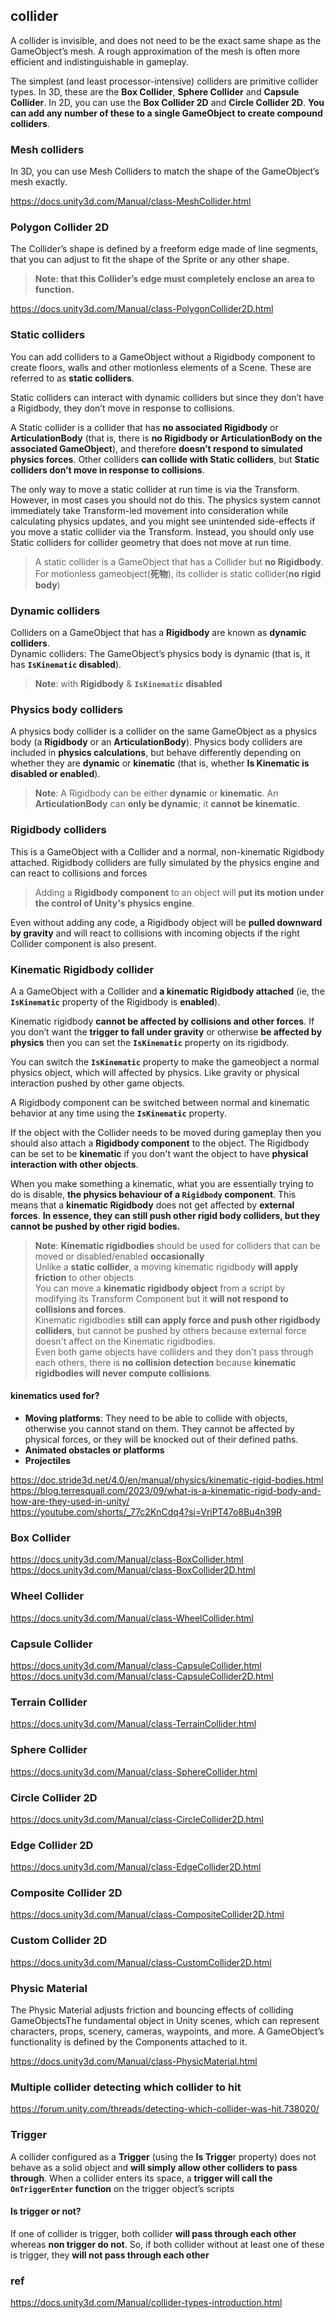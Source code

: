 ## collider

A collider is invisible, and does not need to be the exact same shape as the GameObject’s mesh. A rough approximation of the mesh is often more efficient and indistinguishable in gameplay.

The simplest (and least processor-intensive) colliders are primitive collider types. In 3D, these are the **Box Collider**, **Sphere Collider** and **Capsule Collider**. In 2D, you can use the **Box Collider 2D** and **Circle Collider 2D**. **You can add any number of these to a single GameObject to create compound colliders**.


### Mesh colliders
In 3D, you can use Mesh Colliders to match the shape of the GameObject’s mesh exactly.

https://docs.unity3d.com/Manual/class-MeshCollider.html

### Polygon Collider 2D
The Collider’s shape is defined by a freeform edge made of line segments, that you can adjust to fit the shape of the Sprite or any other shape. 
 > **Note: that this Collider’s edge must completely enclose an area to function.**

https://docs.unity3d.com/Manual/class-PolygonCollider2D.html

### Static colliders
You can add colliders to a GameObject without a Rigidbody component to create floors, walls and other motionless elements of a Scene. These are referred to as **static colliders**.

Static colliders can interact with dynamic colliders but since they don’t have a Rigidbody, they don’t move in response to collisions.

A Static collider is a collider that has **no associated Rigidbody** or **ArticulationBody** (that is, there is **no Rigidbody or ArticulationBody on the associated GameObject**), and therefore **doesn’t respond to simulated physics forces**. Other colliders **can collide with Static colliders**, but **Static colliders don’t move in response to collisions**.

The only way to move a static collider at run time is via the Transform. However, in most cases you should not do this. The physics system cannot immediately take Transform-led movement into consideration while calculating physics updates, and you might see unintended side-effects if you move a static collider via the Transform. Instead, you should only use Static colliders for collider geometry that does not move at run time.

> A static collider is a GameObject that has a Collider but **no Rigidbody**. For motionless gameobject(**死物**), its collider is static collider(**no rigid body**)

### Dynamic colliders
Colliders on a GameObject that has a **Rigidbody** are known as **dynamic colliders**. \
Dynamic colliders: The GameObject’s physics body is dynamic (that is, it has **`IsKinematic` disabled**).

> **Note**: with **Rigidbody** & **`IsKinematic` disabled**

### Physics body colliders
A physics body collider is a collider on the same GameObject as a physics body (a **Rigidbody** or an **ArticulationBody**). Physics body colliders are included in **physics calculations**, but behave differently depending on whether they are **dynamic** or **kinematic** (that is, whether **Is Kinematic is disabled or enabled**).

> **Note**: A Rigidbody can be either **dynamic** or **kinematic**. An **ArticulationBody** can **only be dynamic**; it **cannot be kinematic**.

### Rigidbody colliders
This is a GameObject with a Collider and a normal, non-kinematic Rigidbody attached. Rigidbody colliders are fully simulated by the physics engine and can react to collisions and forces

> Adding a **Rigidbody component** to an object will **put its motion under the control of Unity's physics engine**. 

Even without adding any code, a Rigidbody object will be **pulled downward by gravity** and will react to collisions with incoming objects if the right Collider component is also present.


### Kinematic Rigidbody collider
A a GameObject with a Collider and **a kinematic Rigidbody attached** (ie, the **`IsKinematic`** property of the Rigidbody is **enabled**).

Kinematic rigidbody **cannot be affected by collisions and other forces**. If you don’t want the **trigger to fall under gravity** or otherwise **be affected by physics** then you can set the **`IsKinematic`** property on its rigidbody.

You can switch the **`IsKinematic`** property to make the gameobject a normal physics object, which will affected by physics. Like gravity or physical interaction pushed by other game objects.

A Rigidbody component can be switched between normal and kinematic behavior at any time using the **`IsKinematic`** property.

If the object with the Collider needs to be moved during gameplay then you should also attach a **Rigidbody component** to the object. The Rigidbody can be set to be **kinematic** if you don't want the object to have **physical interaction with other objects**. 

When you make something a kinematic, what you are essentially trying to do is disable, **the physics behaviour of a `Rigidbody` component**. This means that a **kinematic Rigidbody** does not get affected by **external forces**. **In essence, they can still push other rigid body colliders, but they cannot be pushed by other rigid bodies.**

> **Note**: **Kinematic rigidbodies** should be used for colliders that can be moved or disabled/enabled **occasionally** \
> Unlike a **static collider**, a moving kinematic rigidbody **will apply friction** to other objects \
> You can move a **kinematic rigidbody object** from a script by modifying its Transform Component
 but it **will not respond to collisions and forces**. \
> Kinematic rigidbodies **still can apply force and push other rigidbody colliders**, but cannot be pushed by others because  external force doesn't affect on the Kinematic rigidbodies. \
> Even both game objects have colliders and they don't pass through each others, there is **no collision detection** because **kinematic rigidbodies will never compute collisions**. 



#### kinematics used for?
- **Moving platforms**: They need to be able to collide with objects, otherwise you cannot stand on them. They cannot be affected by physical forces, or they will be knocked out of their defined paths.
- **Animated obstacles or platforms**
- **Projectiles**

https://doc.stride3d.net/4.0/en/manual/physics/kinematic-rigid-bodies.html \
https://blog.terresquall.com/2023/09/what-is-a-kinematic-rigid-body-and-how-are-they-used-in-unity/ \
https://youtube.com/shorts/_77c2KnCdq4?si=VriPT47o8Bu4n39R


### Box Collider 
https://docs.unity3d.com/Manual/class-BoxCollider.html \
https://docs.unity3d.com/Manual/class-BoxCollider2D.html

### Wheel Collider
https://docs.unity3d.com/Manual/class-WheelCollider.html

### Capsule Collider
https://docs.unity3d.com/Manual/class-CapsuleCollider.html \
https://docs.unity3d.com/Manual/class-CapsuleCollider2D.html

### Terrain Collider
https://docs.unity3d.com/Manual/class-TerrainCollider.html

### Sphere Collider
https://docs.unity3d.com/Manual/class-SphereCollider.html

### Circle Collider 2D
https://docs.unity3d.com/Manual/class-CircleCollider2D.html

### Edge Collider 2D
https://docs.unity3d.com/Manual/class-EdgeCollider2D.html

### Composite Collider 2D
https://docs.unity3d.com/Manual/class-CompositeCollider2D.html

### Custom Collider 2D
https://docs.unity3d.com/Manual/class-CustomCollider2D.html

### Physic Material
The Physic Material adjusts friction and bouncing effects of colliding GameObjectsThe fundamental object in Unity scenes, which can represent characters, props, scenery, cameras, waypoints, and more. A GameObject’s functionality is defined by the Components attached to it.

https://docs.unity3d.com/Manual/class-PhysicMaterial.html


### Multiple collider detecting which collider to hit
https://forum.unity.com/threads/detecting-which-collider-was-hit.738020/


### Trigger
A collider configured as a **Trigger** (using the **Is Trigge**r property) does not behave as a solid object and **will simply allow other colliders to pass through**. When a collider enters its space, a **trigger will call the `OnTriggerEnter` function** on the trigger object’s scripts

#### Is **trigger** or not?
If one of collider is trigger, both collider **will pass through each other** whereas **non trigger do not**.  So,  if both collider without at least one of these is trigger, they **will not pass through each other**


### ref
https://docs.unity3d.com/Manual/collider-types-introduction.html

